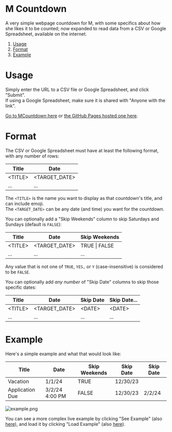 # M Countdown

A very simple webpage countdown for M, with some specifics about how she likes it to be counted;
now expanded to read data from a CSV or Google Spreadsheet, available on the internet.

1. [Usage](#usage)
1. [Format](#format)
1. [Example](#example)

# Usage
Simply enter the URL to a CSV file or Google Spreadsheet, and click "Submit".  
If using a Google Spreadsheet, make sure it is shared with "Anyone with the link".

[Go to MCountdown here](MCountdown.html) or [the GitHub Pages hosted one here](https://rkanter.github.io/MCountdown/MCountdown.html).

# Format
The CSV or Google Spreadsheet must have at least the following format, with any number of rows:

| Title     | Date            |
|-----------|-----------------|
| \<TITLE\> | \<TARGET_DATE\> |
| ...       | ...             |

The `<TITLE>` is the name you want to display as that countdown's title, and can include emoji.  
The `<TARGET_DATE>` can be any date (and time) you want for the countdown.

You can optionally add a "Skip Weekends" column to skip Saturdays and Sundays (default is `FALSE`):

| Title     | Date            | Skip Weekends |
|-----------|-----------------|---------------|
| \<TITLE\> | \<TARGET_DATE\> | TRUE \| FALSE |
| ...       | ...             | ...           |

Any value that is not one of `TRUE`, `YES,` or `Y` (case-insensitive) is considered to be `FALSE`.

You can optionally add _any number_ of "Skip Date" columns to skip those specific dates:

| Title     | Date            | Skip Date | Skip Date... |
|-----------|-----------------|-----------|--------------|
| \<TITLE\> | \<TARGET_DATE\> | \<DATE\>  | \<DATE\>     |
| ...       | ...             | ...       | ...          |


# Example
Here's a simple example and what that would look like:

| Title           | Date            | Skip Weekends | Skip Date | Skip Date |
|-----------------|-----------------|---------------|-----------|-----------|
| Vacation        | 1/1/24          | TRUE          | 12/30/23  |           |
| Application Due | 3/2/24 4:00 PM  | FALSE         | 12/30/23  | 2/2/24    |

![example.png](example.png)

You can see a more complex live example by clicking "See Example" (also [here](https://docs.google.com/spreadsheets/d/1WiAqdmNUpdFK9TNP__R8MHtbhNRjhG67PAY-nQC7roo/edit?pli=1#gid=0)), and
load it by clicking "Load Example" (also [here](MCountdown.html?source=https%3A%2F%2Fdocs.google.com%2Fspreadsheets%2Fd%2F1WiAqdmNUpdFK9TNP__R8MHtbhNRjhG67PAY-nQC7roo%2Fedit%3Fpli%3D1%23gid%3D0)).

